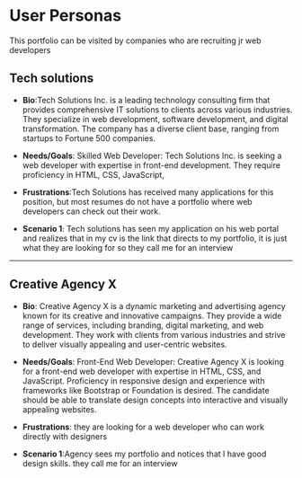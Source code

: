 # User Personas

This portfolio can be visited by companies who are recruiting jr web developers

## Tech solutions

- **Bio**:Tech Solutions Inc. is a leading technology consulting firm that
  provides comprehensive IT solutions to clients across various industries. They
  specialize in web development, software development, and digital
  transformation. The company has a diverse client base, ranging from startups
  to Fortune 500 companies.

- **Needs/Goals**: Skilled Web Developer: Tech Solutions Inc. is seeking a web
  developer with expertise in front-end development. They require proficiency in
  HTML, CSS, JavaScript,

- **Frustrations**:Tech Solutions has received many applications for this
  position, but most resumes do not have a portfolio where web developers can
  check out their work.

- **Scenario 1**: Tech solutions has seen my application on his web portal and
  realizes that in my cv is the link that directs to my portfolio, it is just
  what they are looking for so they call me for an interview

---

## Creative Agency X

- **Bio**: Creative Agency X is a dynamic marketing and advertising agency known
  for its creative and innovative campaigns. They provide a wide range of
  services, including branding, digital marketing, and web development. They
  work with clients from various industries and strive to deliver visually
  appealing and user-centric websites.
- **Needs/Goals**: Front-End Web Developer: Creative Agency X is looking for a
  front-end web developer with expertise in HTML, CSS, and JavaScript.
  Proficiency in responsive design and experience with frameworks like Bootstrap
  or Foundation is desired. The candidate should be able to translate design
  concepts into interactive and visually appealing websites.

- **Frustrations**: they are looking for a web developer who can work directly
  with designers

- **Scenario 1**:Agency sees my portfolio and notices that I have good design
  skills. they call me for an interview
